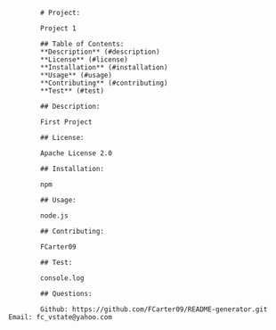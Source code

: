 
            # Project: 
            
            Project 1

            ## Table of Contents:
            **Description** (#description)
            **License** (#license)
            **Installation** (#installation)
            **Usage** (#usage)
            **Contributing** (#contributing)
            **Test** (#test)

            ## Description: 
            
            First Project

            ## License: 
            
            Apache License 2.0

            ## Installation: 
            
            npm

            ## Usage: 
            
            node.js

            ## Contributing: 
            
            FCarter09

            ## Test: 
            
            console.log

            ## Questions: 
            
            Github: https://github.com/FCarter09/README-generator.git Email: fc_vstate@yahoo.com
    
        